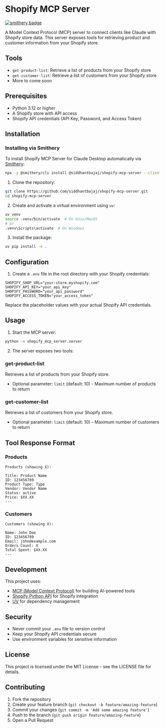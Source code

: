 # Shopify MCP Server

[![smithery badge](https://smithery.ai/badge/@siddhantbajaj/shopify-mcp-server)](https://smithery.ai/server/@siddhantbajaj/shopify-mcp-server)

A Model Context Protocol (MCP) server to connect clients like Claude with Shopify store data. This server exposes tools for retrieving product and customer information from your Shopify store.

## Tools

- `get-product-list`: Retrieve a list of products from your Shopify store
- `get-customer-list`: Retrieve a list of customers from your Shopify store
- More to come soon

## Prerequisites

- Python 3.12 or higher
- A Shopify store with API access
- Shopify API credentials (API Key, Password, and Access Token)

## Installation

### Installing via Smithery

To install Shopify MCP Server for Claude Desktop automatically via [Smithery](https://smithery.ai/server/@siddhantbajaj/shopify-mcp-server):

```bash
npx -y @smithery/cli install @siddhantbajaj/shopify-mcp-server --client claude
```

1. Clone the repository:
```bash
git clone https://github.com/siddhantbajaj/shopify-mcp-server.git
cd shopify-mcp-server
```

2. Create and activate a virtual environment using `uv`:
```bash
uv venv
source .venv/bin/activate  # On Unix/MacOS
# or
.venv\Scripts\activate  # On Windows
```

3. Install the package:
```bash
uv pip install -e .
```

## Configuration

1. Create a `.env` file in the root directory with your Shopify credentials:
```env
SHOPIFY_SHOP_URL="your-store.myshopify.com"
SHOPIFY_API_KEY="your_api_key"
SHOPIFY_PASSWORD="your_api_password"
SHOPIFY_ACCESS_TOKEN="your_access_token"
```

Replace the placeholder values with your actual Shopify API credentials.

## Usage

1. Start the MCP server:
```bash
python -m shopify_mcp_server.server
```

2. The server exposes two tools:

### get-product-list
Retrieves a list of products from your Shopify store.
- Optional parameter: `limit` (default: 10) - Maximum number of products to return

### get-customer-list
Retrieves a list of customers from your Shopify store.
- Optional parameter: `limit` (default: 10) - Maximum number of customers to return

## Tool Response Format

### Products
```
Products (showing X):

Title: Product Name
ID: 123456789
Product Type: Type
Vendor: Vendor Name
Status: active
Price: $XX.XX
---
```

### Customers
```
Customers (showing X):

Name: John Doe
ID: 123456789
Email: john@example.com
Orders Count: X
Total Spent: $XX.XX
---
```

## Development

This project uses:
- [MCP (Model Context Protocol)](https://www.anthropic.com/news/model-context-protocol) for building AI-powered tools
- [Shopify Python API](https://github.com/Shopify/shopify_python_api) for Shopify integration
- [UV](https://github.com/astral-sh/uv) for dependency management

## Security

- Never commit your `.env` file to version control
- Keep your Shopify API credentials secure
- Use environment variables for sensitive information

## License

This project is licensed under the MIT License - see the LICENSE file for details.

## Contributing

1. Fork the repository
2. Create your feature branch (`git checkout -b feature/amazing-feature`)
3. Commit your changes (`git commit -m 'Add some amazing feature'`)
4. Push to the branch (`git push origin feature/amazing-feature`)
5. Open a Pull Request
